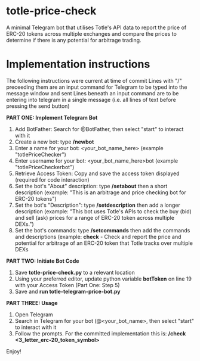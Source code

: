 # totle-price-check
A minimal Telegram bot that utilises Totle's API data to report the price of ERC-20 tokens across multiple exchanges and compare the prices to determine if there is any potential for arbitrage trading.

# Implementation instructions
The following instructions were current at time of commit
Lines with "/" preceeding them are an input command for Telegram to be typed into the message window and sent
Lines beneath an input command are to be entering into telegram in a single message (i.e. all lines of text before pressing the send button)

**PART ONE: Implement Telegram Bot**
1. Add BotFather: Search for @BotFather, then select "start" to interact with it
2. Create a new bot: type **/newbot**
3. Enter a name for your bot: <your_bot_name_here> (example "totlePriceChecker")
4. Enter username for your bot: <your_bot_name_here>bot (example "totlePriceCheckerbot")
5. Retrieve Access Token: Copy and save the access token displayed (required for code interaction)
6. Set the bot's "About" description: type **/setabout** then a short description (example: "This is an arbitrage and price checking bot for ERC-20 tokens")
8. Set the bot's "Description": type **/setdescription** then add a longer description (example: "This bot uses Totle's APIs to check the buy (bid) and sell (ask) prices for a range of ERC-20 token across multiple DEXs.")
9. Set the bot's commands: type **/setcommands** then add the commands and descriptions (example: **check** - Check and report the price and potential for arbitrage of an ERC-20 token that Totle tracks over multiple DEXs


**PART TWO: Initiate Bot Code**
1. Save **totle-price-check.py** to a relevant location
3. Using your preferred editor, update python variable **botToken** on line 19 with your Access Token (Part One: Step 5)
4. Save and **run totle-telegram-price-bot.py**


**PART THREE: Usage**
1. Open Telegram
2. Search in Telegram for your bot (@<your_bot_name>, then select "start" to interact with it
3. Follow the prompts. For the committed implementation this is: **/check <3_letter_erc-20_token_symbol>**

Enjoy!
